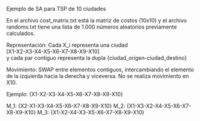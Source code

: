 Ejemplo de SA para TSP de 10 ciudades

En el archivo cost_matrix.txt está la matriz de costos (10x10) y el archivo randoms.txt tiene una lista de 1.000 números aleatorios previamente calculados.

Representación:
Cada X_i representa una ciudad                  
[X1-X2-X3-X4-X5-X6-X7-X8-X9-X10]                    
y cada par contiguo representa la dupla {ciudad_origen-ciudad_destino}                  
                                        
Movimiento:
SWAP entre elementos contiguos, intercambiando el elemento de la izquierda hacia la derecha y viceversa. No se realiza movimiento en X10.
                    
Ejemplo:
{X1-X2-X3-X4-X5-X6-X7-X8-X9-X10}

M_1: {X2-X1-X3-X4-X5-X6-X7-X8-X9-X10}
M_2: {X1-X3-X2-X4-X5-X6-X7-X8-X9-X10}
M_3: {X1-X2-X4-X3-X5-X6-X7-X8-X9-X10}